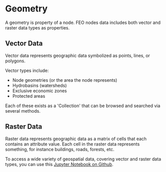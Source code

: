 # Geometry

A geometry is property of a node. FEO nodes data includes both vector and raster data types as properties.

## Vector Data

Vector data represents geographic data symbolized as points, lines, or polygons.

Vector types include:

- Node geometries (or the area the node represents)
- Hydrobasins (watersheds)
- Exclusive economic zones
- Protected areas

Each of these exists as a 'Collection' that can be browsed and searched via several methods.

## Raster Data

Raster data represents geographic data as a matrix of cells that each contains an attribute value. Each cell in the raster data represents something, for instance buildings, roads, forests, etc.

To access a wide variety of geospatial data, covering vector and raster data types, you can use this [Jupyter Notebook on Github](https://github.com/transition-zero/feo-client-examples/blob/main/feo-client-examples/4_geometries.ipynb). 

